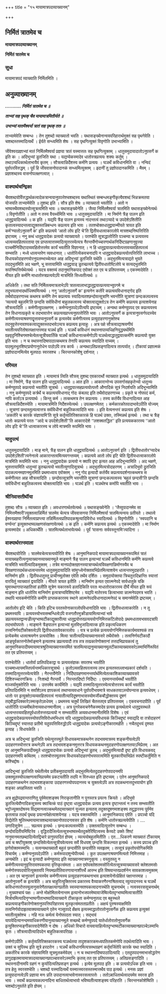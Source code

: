 +++
title = "१५ मायामात्रपदव्याख्यानम्"

+++


## निर्मितं त्रातमेव च

**मायामात्रपदव्याख्यानम्**

**निर्मितं त्रातमेव च**

### **सुधा**

मायामात्रपदं व्याख्याति निर्मितमिति ।

## **अनुव्याख्यानम्**

***........... निर्मितं त्रातमेव च ॥***

***ताभ्यां सह पृथक् चैव मायामात्रमितीर्यते ॥***

***उभाभ्यां मातमैश्वर्या त्रातं सह पृथक् ततः ॥***

ताभ्यामेवेति सम्बन्धः । तेन तुशब्दो व्याख्यातो भवति । यथासङ्ख्येनान्वयपरिहारार्थमुक्तं सह पृथगेवेति । चशब्दस्तस्मादित्यर्थे । ईर्यते सन्ध्यमिति शेषः । सह पृथगित्युक्तं विवृणोति उभाभ्यामिति ।

जीवेश्वरप्रज्ञाभ्यां मातं निर्मितमैश्वर्या प्रज्ञया त्रातं यस्मात्ततः सह पृथगित्युक्तम् । धातुसमुदायादातोऽनुपसर्गे क इति कः । अदिभूभ्यां डुतजिति यथा । यद्यप्येकस्मादेव धातोस्त्रप्रत्ययः शक्यः कर्तुम् । तथाऽप्यधिकार्थलाभायैवं कृतम् । सौत्रत्वान्निर्देशस्य कर्मणि प्रत्ययः । घञर्थे कविधानमिति वा । नन्विदं पूर्वापरविरुद्धम् । पूर्वं हि जीववासनोपादानकं सन्ध्यमित्युक्तम् । इदानीं तु प्रज्ञोपादानकमिति । मैवम् । प्रज्ञाशब्दस्य वासनोपलक्षणत्वात् ।

### **वाक्यार्थचन्द्रिका**

चैवशब्दयोर्विरुद्धार्थकत्वादेकत्रान्वयानुपपत्तेश्चशब्दस्य यथास्थितं सम्बन्धमङ्गीकृत्यैवशब्दं भिन्नक्रमतया योजयति ताभ्यामेवेति ॥ तुशब्द इति । सौत्र इति शेषः ॥ व्याख्यातो भवतीति । अतो न भाष्यस्थैवशब्दस्योत्सूत्रत्वमिति भावः ॥ यथासङ्ख्येनेति । जैव्या निर्मितमैश्वर्या त्रातमिति यथासङ्ख्येनेत्यर्थः ॥ विवृणोतीति । अतो न तस्य वैयर्थ्यमिति भावः ॥ धातुसमुदायादिति । मा निर्माणे त्रैङ् पालन इति धातुद्वयादित्यर्थः ॥ क इति । यद्यपि त्रैङ् पालन इत्यस्य नादन्तत्वं तथाऽप्यादे च उपदेशेऽशितीति कृतात्वस्यादन्तत्वाद्युक्तस्तन्निबन्धनः कप्रत्यय इति भावः । ततश्चोक्तधातुद्वयान्मीयते त्रायत इति कर्म‘ण्यातोऽनुपसर्गे क’ इति कप्रत्यये ‘आतो लोप इटि चे’ति द्वितीयधात्वाकारलोपे मात्रशब्दनिष्पत्तिरिति द्रष्टव्यम् । ननु कथं धातुद्वयादेकः प्रत्ययो व्याख्यायते । परश्चेति सूत्राद्धातोरिति पञ्चम्या च प्रत्ययस्य धात्वव्यवहितपरताया एव प्राप्तत्वात्तस्मादित्युत्तरस्येत्यत्र नैरन्तर्येणोच्चारणार्थकनिर्दिष्टग्रहणानुवृत्त्या पञ्चमीनिर्दिष्टादव्यवहितोत्तरमेव कार्यं भवतीति विज्ञानात् । न हि धातुद्वयात्प्रत्ययोत्पत्तावव्यवहितपरत्वं सम्भवति । मध्ये धात्वन्तरेण व्यवधानात् । धातोरित्येकवचनादपि न धातुद्वयादेकप्रत्ययोत्पत्तिरिति लाभाच्च । विधायकोदाहरणयोरनुपलम्भाच्चेत्यत आह अदिभूभ्यां डुतजिति यथेति । अद्भुतमित्यत्राद्यते भूयते तदद्भुतमिति अद भक्षणे, भू सत्तायामिति धातुद्वयाड् डुतच्प्रत्यये द्वितीयधातोष्टिलोपे च सत्यद्भुतमिति रूपनिष्पत्तिर्यथेत्यर्थः । यदत्र वक्तव्यं तदानुमानिकपाद एवोक्तं तत एव च प्रतिपत्तव्यम् ॥ एकस्मादेवेति । मीयत इति कर्मणि माधातोस्त्रप्रत्ययेऽपि मात्रमिति सिध्यतीत्यर्थः ॥

अधिकेति । तथा सति निर्मितत्वमात्रलाभेऽपि त्रातत्वालाभाद्धातुद्वयात्प्रत्ययाभ्युपगमे च तदुभयलाभादर्थाधिक्यमित्यर्थः । ननु ‘अतोऽनुपसर्गे क’ इत्यनेन कर्तरि कप्रत्ययविधानाद्गोद इति तथैवोदाहरणाच्च कथमत्र कर्मणि तेन कप्रत्ययः स्यादित्यतश्छन्दोवत्सूत्राणि भवन्तीति सूत्राणां छन्दःकल्पत्वस्य ‘व्यत्ययो बहुलमि’ति छन्दसि सर्वविधीनां बाहुलकत्वस्य चोक्तत्वाद्युक्तोऽत्र तेन कर्मणि कप्रत्यय इत्याशयेनाह सौत्रत्वादिति । कर्मणीत्युपलक्षणम् । कर्मण्यनुपपदेऽपीत्यपि द्रष्टव्यम् । अन्यथा कर्मण्युपपद एव कप्रत्ययस्य तेन विधानात्प्रकृते च तदभावात्तेन कप्रत्ययप्राप्त्यनुपपत्तेरिति भावः । आतोऽनुपसर्गे क इत्यत्रानुपसर्गपदस्येव कर्मणीत्यस्याश्रवणाद्वृत्तावप्यनुपसर्गे क इत्यस्येव कर्मणीत्यस्य प्रत्युदाहरणानुक्तेश्च तदनुवृत्तेरनावश्यकत्वाद्युक्तस्तदभावेऽप्यत्र कप्रत्यय इत्याहुः । अत्र पक्षे सौत्रत्वाद्याश्रयणीयं भवतीत्यपरितोषात्पक्षान्तरमाह घञर्थ इति । घञर्थे कविधानं स्थास्नापाव्यधिहनियुद्ध्यर्थमिति ग्रहवृदृनिश्चिगमश्चेत्येतत्सूत्रीयवार्तिके घञर्थे कविधानात्कर्मणोऽपि घञर्थत्वाद्धातुद्वयात्कर्मणि कप्रत्ययो युक्त इति भावः । न च स्थास्नादिष्वपाठात्कथमत्र तेनापि कप्रत्ययः स्यादिति वाच्यम् । पाठमूलभूतशिष्टप्रयोगानुरोधेन पाठोऽपि तत्र कार्यः । अन्यथाऽतिप्रसङ्गादित्यत्र तात्पर्यात् । टीकायां प्रज्ञात्मकं प्रज्ञोपादानमित्येव मूलपाठः स्वरसश्च । चिरन्तनकोशेषु दर्शनात् ।

### **परिमल**

तेन तुशब्दो व्याख्यात इति । मायामात्रं त्विति सौत्रस् तुशब्द एवकारार्थो व्याख्यात इत्यर्थः ॥ धातुसमुदायादिति । मा निर्माणे, त्रैङ् पालन इति धातुद्वयादित्यर्थः ॥ आत इति । आकारान्तेभ्य उपसर्गासहकृतेभ्यो धातुभ्यः कर्मण्युपपदे कप्रत्ययो भवतीति सूत्रार्थः । धातुद्वयात्सहप्रत्ययोत्पत्तौ औणादिकं सूत्रं निदर्शयति अदिभूभ्यामिति । ननु कर्मण्युपपदे कर्त्रर्थे च कप्रत्ययविधानाद् गोदः कंबलद इति तथैवोदाहरणाच्च । प्रकृते च नोपपदं कर्म, नापि कर्ताऽत्र प्रत्ययार्थः । किन्तु कर्म । तत्कथमत्र तेन कप्रत्ययः । तस्य कर्तर्येव विधानादित्यत आह सौत्रत्वान्निर्देशस्येति । मायामात्रमिति निर्देशस्येत्यर्थः । उपलक्षणमेतत् । कर्मकारकोपपादाभावेऽपीति योज्यम् । सूत्राणां छन्दस्तुल्यत्वात्तत्र सर्वविधीनां बाहुलिकत्वादिति भावः । इति वेत्यनन्तरं कप्रत्यय इति शेषः । ‘अकर्तरि च कारके संज्ञायामि’ति सूत्रे कर्तृव्यतिरिक्तकारकं हि घञर्थ उक्तः, तस्मिन्नर्थ इत्यर्थः । तथा च त्रैङ् धातोः कप्रत्यये परतः ‘‘आदे च उपदेशेऽशिती’’ति आकारादेशे ‘‘लशक्वतद्धित’’ इति प्रत्ययककारस्य ‘‘आतो लोप इटि चे’’ति धात्वाकारस्य च लोपे मात्रमति रूपमिति भावः ।

### **यादुपत्यं**

धातुसमुदायादिति । माङ् माने, त्रैङ् पालन इति धातुद्वयादित्यर्थः ॥ आतोऽनुपसर्ग इति । द्वितीयधातोर‘प्यादेच उपदेशेऽशिती’त्यनेनात्वे आकारान्तत्वमित्यवगन्तव्यम् । कप्रत्यये आतो लोप इटि चेति द्वितीयधात्वाकारलोपे मात्रमिति रूपमिति भावः । ननु धातुद्वयादेकः प्रत्ययो न क्वापि दृष्ट इत्यत आह अदिभूभ्यामिति । अद भक्षणे, भूसत्तायामिति धातुभ्यां डुतच्प्रत्ययो भवतीत्युणादिसूत्रार्थः । अद्भुतमित्यत्रोदाहरणम् । अत्रादिभुवो द्रुतजिति पाठकल्पनमज्ञानमूलमिति प्रथमाध्याय एवोक्तम् । ननु गोद इत्यादौ कर्तर्येव कप्रत्ययदर्शनात्कथमत्र स कर्मणीत्यत आह सौत्रत्वादिति । छन्दोवत्सूत्राणि भवन्तीति सूत्राणां छन्दःकल्पत्वस्य ‘बहुलं छन्दसी’ति छन्दसि सर्वविधीनां बाहुलिकत्वस्य चोक्तत्वादिति भावः । घञर्थ इति । घञर्थश्च कर्मापि भवतीति भावः ।

### **श्रीनिवासतीर्थीया**

तुशब्दः सौत्रः ॥ व्याख्यात इति । अवधारणार्थतयेत्यर्थः ॥ यथासङ्ख्येनेति । ‘जैव्युपादानमेव सा निमित्तमैश्वरी’त्युक्तत्वान्निर्मितं त्रातमेव चेत्यत्र जीववासनया निर्मितमैश्वर्या त्रातमित्यन्वयः प्रतीयते । तथात्वे ईश्वरप्रज्ञया निर्मितत्वाप्राप्त्या तन्निर्मितत्वप्रतिपादकश्रुत्यादिविरोधः स्यादित्यर्थः ॥ विवृणोतीति । ‘स्वपदानि च वर्ण्यन्त’ इत्युक्तभाष्यलक्षणसंरक्षणायेत्यर्थः ॥ क इति । कर्मणि कप्रत्यय इत्यर्थः ॥ एकस्मादेवेति । मा निर्माण इत्यस्मादेव ॥ अधिकार्थेति । त्रातमित्यर्थलाभायेत्यर्थः । पूर्वं ‘वासनाः सर्ववस्तूनामि’त्यादिना ।

### **वाक्यार्थरत्नमाला**

चैवशब्दयोरिति । त्रातमेवचेत्यत्रत्ययोरिति शेषः । आनुमानिकपादे मायामात्रपदव्याख्यानरूपमितं त्रातं मायाख्यहरीत्यनुव्याख्यानव्याख्यानमूले माङ्माने त्रैङ् पालन इत्याभ्यां घञर्थे कविधानमिति कर्मणि कप्रत्यये मात्रमिति भवतीत्यादिकमुक्तम् । तत्रेव मानपदोक्तज्ञानस्यात्राप्यर्थत्वविवक्षणान्निर्माणस्यैव च विवक्षणात्तदर्थकधात्वन्तरमेव धातुसमुदायादिति सांमुग्ध्येनोक्तावभिप्रेतमित्याशयेन धात्वन्तरमुदाहरति । मानिर्माण इति । द्वितीयधातुस्तु प्राचीनमूलोक्त एवेति तथैव दर्शितः । समुदायोक्तया त्रिचतुरादिभ्रान्तिः स्यात्तां वारयितुं व्याख्यातं द्वयादिति । मीयते त्रायत इतीति । मानिर्माण इत्यत एवात्मनेपदे सार्वधातुके यकि घुमास्थागापाजहातिसां हलीति सूत्रेण यकाररूपे हलादिकिति परतः माधातोराकारस्य दीर्घे मीयत इति रूपं माङ्मान इति धातोरिव मानिर्माण इत्यत्राप्यविशिष्टमेव । यद्यपि मातेरस्य ङित्वाभावा न्नात्मनेपदमत्र भवति । तथापि भावकर्मणोरिति कर्मणि प्राप्तककारस्य स्थाने आत्मनेपदविधानादात्मनेपदं च समानमेवेति द्रष्टव्यम् ।

आतोलोप इटि चेति । किति इटिच परतस्तेनाकारलोपविधानादिति भावः । द्वितीयधात्वाकारेति । न तु प्रथमस्यापि । प्रत्ययस्योभयसम्बन्धित्वेऽपि वजगतौरमुक्रीडायामित्याभ्यां भावे डप्रत्ययस्तद्वान्वज्रीत्यृग्भाष्यटीकाद्युक्तरीत्या धातुद्वयोत्तरप्रत्यययोगनिमित्तकटिलोपादेः प्रथमधातावभाववदत्रापि तदभावोपपत्तेः । माङ्माने त्रैङ्पालन इत्याभ्यां मूलविभुजादित्वात्क इति प्रकृत्यधिकरण तत्त्वनिर्णयटीकोक्तत्वेऽपि द्वितीयधातावेवकारलोपः । यत्र च प्रत्येकं प्रत्यययोगनिमित्तककार्यमावश्यकं तत्र प्रत्येकमेव धात्वाश्रयणेन प्रत्ययोक्तिः । मित्वा त्रातीत्यादिव्याख्यानावसरे तथैवोक्तेः । तत्वनिर्णयटीकादौ आङ्पूर्वकात्तनोतेर्माङ्माने इत्यतश्च डप्रत्ययादौ तत्र तत्र तत्प्रकारेणोक्तानां तत्तदभिप्रायकत्वं तु आनुमानिकपादीयमायामात्रश्रुतिव्याख्यानरूपमितं त्रातमित्याद्यनुव्याख्यानमूलटीकाव्याख्यावसरेऽस्माभिर्निरूपितं तत एव प्रतिपत्तव्यम् ।

परश्चेतीति । धातोर्वा प्रातिपदिकाद्वा यः प्रत्ययसंज्ञकः सपरश्च भवतीति पञ्चमाध्यायमस्तिपर्यन्तमधिकारसूत्रार्थः । कुतोऽव्यवहितपरत्वस्य लाभ इत्यतस्तल्लाभप्रकारं दर्शयति । तस्मादित्युत्तरस्येत्यत्रेति । नैरन्तर्येणेति । निर्दिष्ठग्रहणमानन्तर्यार्थमित्येतत्काशिकाव्याख्यावसरे दिशिरुच्चारणक्रियः । निःशब्दो नैरन्तर्ये । निरन्तरदिष्टो निर्दिष्टः । एवमानन्तर्यमर्थो भवतीति मञ्जर्यामुक्तेरिति भावः । उत्तरमेव कार्यमिति । यद्यपि तस्मादित्युत्तरस्येत्यत्रोत्तरस्य कार्यं भवतीति प्रतिपादितमिति न सर्वांशेऽस्य ज्ञापकत्वं तथाप्यव्यवधाने पूर्वापरीभावमात्रे साधकतयाऽस्योपन्यास इत्यवधेयम् । धातोः पर इत्युक्तेऽप्यव्यवहितपरत्वं नायातीत्यादिदूषणाभासस्योमर्जीकबौद्धोक्तस्य दूषणं तद्बौद्धाधिक्कारेऽस्मत्कृतेऽवधेयम् । प्रथमस्य चतुर्थे लिखितं चैतत्ततएव प्रतिपत्तव्यम् । एकवचनादपीति । पूर्वं धातोरिति पञ्चमीबलेनाव्यवधानमानीतम् । अत्र पुनरेकवचनेनैकस्मादेव प्रत्यय इत्यर्थलाभे धातुद्वयस्थले धात्वन्तरव्यवहितपूर्वधातोरुत्तरप्रत्ययो न सम्भवतीति अव्यवधानमानीतमिति विशेषः । एवं धातुद्वयादेकप्रत्ययस्योपपत्तिविरोधमभिधाय यदि धातुद्वयादेकप्रत्ययविधायकं किञ्चिद्दृष्टं स्याद्यदि वा तत्रोदाहरणं किञ्चिद्दृष्टं स्यात्तदा प्रतीमो यदुपपत्तिविरुद्धोऽपि धातुद्वयादेकः प्रत्ययोऽङ्गीकारामर्हति । नचैतदुभयं दृश्यत इत्याह । विधायकेति ।

अत्र च अदिभूभ्यां डुतजिति यथेत्युत्तरमूले विधायकमात्रकथनेन तदभावमात्रस्य शङ्कनीयत्वेऽपि उदाहरणस्योत्तरत्र कथनेऽपि अत्र तदभावशङ्कनमुत्तरत्र विधायककथनमुदाहरणोपलक्षणतयाऽभिप्रेतम् । अत एव आनुमानिकपादीयमूले धातुद्वयादप्येकः प्रत्ययो अदिभूभ्यां डुतच् । अद्भुतमित्यादौ दृष्ट इति विधायकवद् उदाहरणमपि कथितम् । ततश्चोत्तरमूलस्य विधायकोदाहरणोभयपरत्वमिति मूलकारीयाभिप्रेतं स्पष्टीकर्तुमिति न कश्चिद्दोषः ।

आदिभूभ्यां डुतजिति यथेतीत्येव प्रतीकमुपादायापि अद्भुतमित्येतदुदाहरणोपपादनमपि उक्तमूलस्योपलक्षणत्वाभिप्रायमेव प्रकटयतीति तदपि न विरुध्यत इति द्रष्टव्यम् । एतेन आनुमानिकपादे उदाहरणकथनेन तदभावशङ्काया उदाहरणस्योपपदानस्य च युक्तत्वेऽपि अत्र तदकथनात्तदुभयायोग इति शङ्का अपहस्तिता भवति ।

अत्र क्षुद्रोपद्रवान्तराणितु पूर्वमेवाशङ्क्य निराकृतानीति न पुनस्तत्र प्रयत्नः क्रियते । अदिभुवो डुतजित्येवौणादिकसूत्रस्य क्वाचित्कं पाठं दृष्ट्वा धातुद्वयादेकः प्रत्यय इत्यत्र दृष्टान्तत्वं न तस्य सम्भवतीति भट्टोज्युक्तदोषस्य विद्यमानत्वात्कथमेतद्य्वाख्यानं युज्यत इत्यतस् तदुक्तदूषणमाशङ्क्य तदुद्धारस्य पूर्वमेव कृतत्वान्न तदर्थं पृथक् प्रयत्नापेक्षेत्याशयेनाह । यदत्र वक्तव्यमिति । आनुमानिकपाद एवेति । प्रपञ्चो यदि विद्येतेति श्रुतिस्थमायामात्रशब्दव्याख्यानोपपादनावसर इति शेषः । कर्मणि धातोस्त्रप्रत्ययेपीति । .... उणादिसूत्रेण ..... त्रप्रत्यय इत्यर्थः । छन्दःकल्पत्वस्येति । उक्तत्वादित्युत्तरेण सम्बन्धः । छन्दोवदितीयमिष्टिरेव । वृद्धिरादैजित्येतत्सूत्रभाष्यस्थैतदुक्तेरिष्टित्वस्य कैय्यटे उक्तेः शिष्टं नानुमानमतछब्दादित्येतद्विचारे प्रागुपपादितं ज्ञेयम् । व्यत्ययोबहुलमितीति । एत....धिकरणे व्याख्यातं टीकायाम् अयं च षष्टीयुक्तश् छन्दसिवेत्येतत्सूत्रीयवेत्यस्य सर्वे विधयश् छन्दसि विकल्प्यत इत्यर्थः । कस्य प्रपञ्च इति प्रागेवोक्तमस्माभिः । यत्वन्यथाख्यातौ बहुलं छन्दसीति छन्दसीति व्यवहृतम् । तत्सूत्रं प्रकृतोपयोगिकमिति विचार्यम् । कर्मण्यनुपपदेऽपीति । कर्मरूपादशून्येपीत्यर्थः । कुत उपलक्षणाश्रयणमित्यतो निमित्तमाह । अन्यथेति । इदं च वृत्यादौ कर्मण्युपपद इति व्याख्यानमात्रमनुसृत्य । वस्तुतस्तु न कर्मणीत्यस्यानुवृत्तिरावश्यकतया वृत्तिकृत्संमता । अत एवोपक्लेशतमसोरित्येतत्सूत्रव्याख्यावसरे क्लेशतमसोः कर्मणोरुपपदयोरित्युक्तावपि नियमप्रतीतिवारणायानाशीरर्थै आरम्भ इति विषयान्तरप्रदर्शनेन सावकाशत्वमुक्तम् । अत एव चानुपसर्ग इत्यस्येव कर्मणीत्यस्य प्रत्युदाहरणकथनाभाव इत्याशयेनोत्प्रेक्षितं पक्षान्तरमाह । आतोनुपसर्गे क इत्यत्रेति । अत्र चाहुरित्युक्तिरस्य प्रकारस्य वैय्याकरणैरनाश्रितत्वाद् व्युत्पादनस्य च घञर्थे कविधानपरोत्तरमूलानुसारेणैतत्पक्षत्यागप्रतीतेः स्वस्यानवश्यकत्वादनास्थेति सूचनार्थम् । नत्वस्वरससूचनार्थम् । मुख्यश्चायं पक्षः । अन्ते मोक्षोमितत्वेनान्तम इत्यानोभजपरमेष्वावाजेष्वित्येतदृग्भाष्यमित्वात्रातीति मित्रोयमित्यादिनृग्भाष्यगीताभाष्यादिव्याख्याने टीकाकृता कर्मण्यनुपपद एव बहुस्थले कप्रत्ययाङ्गीकारेणोक्तानुपपत्तिपरिहारस्य मूलकृत्संमतताप्रतीतेः । अक्षयं पुरुषस्याक्षमिति तत्वनिर्णयोदाहृतवाक्यव्याख्याने एतेन नञ्युपपदे क्षैक्षय इत्यस्माद्धातोरातोनुपसर्गेक इति कप्रत्यय इत्युक्तं भवतीत्युक्तेश्च । नहि नञः कर्मत्वं येनोपपदता स्यात् । सद्भावं यापयेदित्यानन्दमयाधिकरणीयानुव्याख्यानमूले सच्छब्दे कर्मण्युपपदे यातेर्धातोरातोनुपसर्गेक इत्युक्तिरप्यङ्गीकारवादेनैवेति न दोषः । अधिको विचारो वायवायाहित्येतदृग्भाष्यटीकाव्याख्यानप्रपञ्चेऽस्माभिः कृतः । सौत्रत्वादीत्यादिपदेन बाहुलिकत्वपरिग्रहः ।

कर्मणोऽपीति । कर्तृव्यतिरिक्तकारकस्य घञर्थतया तादृशकारकमध्यपतितकर्मणोपि तदर्थत्वादिति भावः । उक्तं च सुपिस्थ इति सूत्रे हरदत्तेन । घञर्थे कविधानमित्यत्रस्थग्रहणं कर्तृवर्जितेपि कारके यथा स्यादिति । अकर्तरिच कारके संज्ञायामिति सूत्रमूलकमेवेदम् । न च स्थास्नादिष्वपाठादित्यादि । एतदुपपादनमाभासोद्धारेण प्रागुदाहृतमायामात्रपदव्याख्यानप्रपञ्चावसरेऽस्माभिः कृतस् तत एव प्रतिपत्तव्यम् । अतिप्रसङ्गादिति । स्थास्नादीनामपि ग्रहणं न कुर्यादित्यतिप्रसङ्ग इत्यर्थः । इत्येव मूलपाठ इति । क प्रत्ययोऽधिक इति भावः । तत्र हेतुः स्वरसश्चेति । चशब्दो यस्मादित्यर्थे यस्मात्स्वरसस्तस्मात्तथैव पाठ इत्यर्थः । मनसः प्रज्ञां प्रत्युपादानत्वेऽपि प्रज्ञाया मनः प्रति उपादानत्वाभावेनास्वरसत्वापत्तेः । ततोऽबाधितार्थत्वादयमेव स्वरस इति भावः । स्वार्थे कप्रत्ययकल्पनादिना बाधितार्थत्वाभावो भविष्यतीत्याशङ्क्य परिहरति । चिरन्तनकोशेष्विति । चशब्दोऽनुवर्तते इति ज्ञेयम् ।

